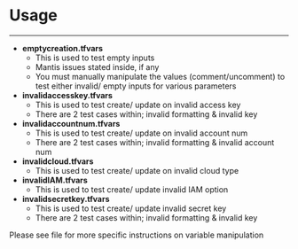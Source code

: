 # Usage
-----------
* **emptycreation.tfvars**
  * This is used to test empty inputs
  * Mantis issues stated inside, if any
  * You must manually manipulate the values (comment/uncomment) to test either invalid/ empty inputs for various parameters
* **invalidaccesskey.tfvars**
  * This is used to test create/ update on invalid access key
  * There are 2 test cases within; invalid formatting & invalid key
* **invalidaccountnum.tfvars**
  * This is used to test create/ update on invalid account num
  * There are 2 test cases within; invalid formatting & invalid account num
* **invalidcloud.tfvars**
  * This is used to test create/ update on invalid cloud type
* **invalidIAM.tfvars**
  * This is used to test create/ update invalid IAM option
* **invalidsecretkey.tfvars**
  * This is used to test create/ update invalid secret key
  * There are 2 test cases within; invalid formatting & invalid key

Please see file for more specific instructions on variable manipulation
